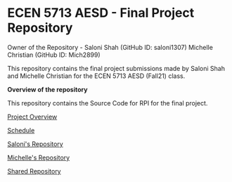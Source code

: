# ECEN 5713 AESD - Final Project Repository

Owner of the Repository - Saloni Shah (GitHub ID: saloni1307)
                          Michelle Christian (GitHub ID: Mich2899)

This repository contains the final project submissions made by Saloni Shah and Michelle Christian for the ECEN 5713 AESD (Fall21) class.

**Overview of the repository**

This repository contains the Source Code for RPI for the final project.

[Project Overview](https://github.com/cu-ecen-aeld/final-project-saloni1307/wiki/Project-Overview)

[Schedule](https://github.com/cu-ecen-aeld/final-project-saloni1307/wiki/Schedule)

[Saloni's Repository](https://github.com/cu-ecen-aeld/final-project-saloni1307)

[Michelle's Repository](https://github.com/cu-ecen-aeld/final-project-Mich2899)

[Shared Repository](https://github.com/cu-ecen-aeld/project-mich-saloni-shared)

